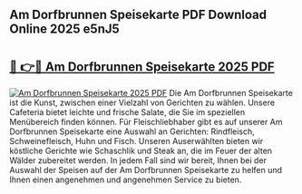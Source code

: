 ## Am Dorfbrunnen Speisekarte PDF Download Online 2025 e5nJ5

# <h2><a href="http://gc68z8f.nevu.top/?p=Am+Dorfbrunnen+Speisekarte">🔗 👉🔴 Am Dorfbrunnen Speisekarte 2025 PDF</a></h2>

[![Am Dorfbrunnen Speisekarte 2025 PDF](https://i.imgur.com/dBaPXMq.png)](http://gc68z8f.nevu.top/?p=Am+Dorfbrunnen+Speisekarte)
Die Am Dorfbrunnen Speisekarte ist die Kunst, zwischen einer Vielzahl von Gerichten zu wählen. Unsere Cafeteria bietet leichte und frische Salate, die Sie im speziellen Menübereich finden können. Für Fleischliebhaber gibt es auf unserer Am Dorfbrunnen Speisekarte eine Auswahl an Gerichten: Rindfleisch, Schweinefleisch, Huhn und Fisch. Unseren Auserwählten bieten wir köstliche Gerichte wie Schaschlik und Steak an, die im Feuer der alten Wälder zubereitet werden. In jedem Fall sind wir bereit, Ihnen bei der Auswahl der Speisen auf der Am Dorfbrunnen Speisekarte zu helfen und Ihnen einen angenehmen und angenehmen Service zu bieten.
